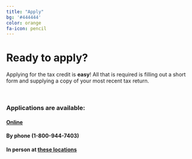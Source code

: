 ```yaml
---
title: "Apply"
bg: '#444444'
color: orange
fa-icon: pencil
---
```


# Ready to apply?

Applying for the tax credit is **easy**! All that is required is filling out a short form and supplying a copy of your most recent tax return.

<br>

### Applications are available:


#### [**Online**](http://www.dat.state.md.us/sdatweb/HTC-60.pdf)

#### By phone (1-800-944-7403)

#### In person at [**these locations**](http://www.dat.state.md.us/sdatweb/county.html)


